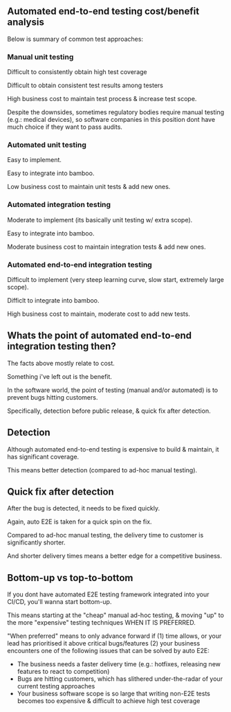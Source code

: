 ## Automated end-to-end testing cost/benefit analysis

Below is summary of common test approaches:
### Manual unit testing
Difficult to consistently obtain high test coverage

Difficult to obtain consistent test results among testers

High business cost to maintain test process & increase test scope.

Despite the downsides, sometimes regulatory bodies require manual testing (e.g.: medical devices), so software companies in this position dont have much choice if they want to pass audits.

### Automated unit testing
Easy to implement.

Easy to integrate into bamboo.

Low business cost to maintain unit tests & add new ones.

### Automated integration testing
Moderate to implement (its basically unit testing w/ extra scope).

Easy to integrate into bamboo.

Moderate business cost to maintain integration tests & add new ones.

### Automated end-to-end integration testing
Difficult to implement (very steep learning curve, slow start, extremely large scope).

Difficlt to integrate into bamboo.

High business cost to maintain, moderate cost to add new tests.

## Whats the point of automated end-to-end integration testing then?
The facts above mostly relate to cost.

Something i've left out is the benefit.

In the software world, the point of testing (manual and/or automated) is to prevent bugs hitting customers.

Specifically, detection before public release, & quick fix after detection.

## Detection
Although automated end-to-end testing is expensive to build & maintain, it has significant coverage.

This means better detection (compared to ad-hoc manual testing).

## Quick fix after detection
After the bug is detected, it needs to be fixed quickly.

Again, auto E2E is taken for a quick spin on the fix.

Compared to ad-hoc manual testing, the delivery time to customer is significantly shorter.

And shorter delivery times means a better edge for a competitive business.

## Bottom-up vs top-to-bottom
If you dont have automated E2E testing framework integrated into your CI/CD, you'll wanna start bottom-up.

This means starting at the "cheap" manual ad-hoc testing, & moving "up" to the more "expensive" testing techniques WHEN IT IS PREFERRED.

"When preferred" means to only advance forward if (1) time allows, or your lead has prioritised it above critical bugs/features (2) your business encounters one of the following issues that can be solved by auto E2E:
- The business needs a faster delivery time (e.g.: hotfixes, releasing new features to react to competition)
- Bugs are hitting customers, which has slithered under-the-radar of your current testing approaches
- Your business software scope is so large that writing non-E2E tests becomes too expensive & difficult to achieve high test coverage
